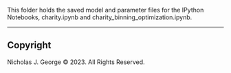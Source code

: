 This folder holds the saved model and parameter files for the IPython Notebooks, charity.ipynb and charity_binning_optimization.ipynb.

----

## Copyright

Nicholas J. George © 2023. All Rights Reserved.
